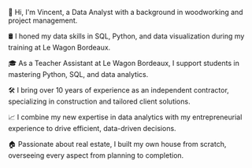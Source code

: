 👋 Hi, I'm Vincent, a Data Analyst with a background in woodworking and project management.

🛢️ I honed my data skills in SQL, Python, and data visualization during my training at Le Wagon Bordeaux.

🎓 As a Teacher Assistant at Le Wagon Bordeaux, I support students in mastering Python, SQL, and data analytics.

🛠️ I bring over 10 years of experience as an independent contractor, specializing in construction and tailored client solutions.

📈 I combine my new expertise in data analytics with my entrepreneurial experience to drive efficient, data-driven decisions.

🏠 Passionate about real estate, I built my own house from scratch, overseeing every aspect from planning to completion.
